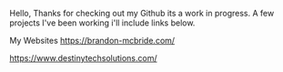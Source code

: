 Hello, Thanks for checking out my Github its a work in progress. A few projects I've been working i'll include links below.

My Websites
https://brandon-mcbride.com/

https://www.destinytechsolutions.com/
